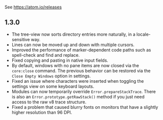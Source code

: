 See https://atom.io/releases

## 1.3.0

* The tree-view now sorts directory entries more naturally, in a locale-sensitive way.
* Lines can now be moved up and down with multiple cursors.
* Improved the performance of marker-dependent code paths such as spell-check and find and replace.
* Fixed copying and pasting in native input fields.
* By default, windows with no pane items are now closed via the `core:close` command. The previous behavior can be restored via the `Close Empty Windows` option in settings.
* Fixed an issue where characters were inserted when toggling the settings view on some keyboard layouts.
* Modules can now temporarily override `Error.prepareStackTrace`. There is also an `Error.prototype.getRawStack()` method if you just need access to the raw v8 trace structure.
* Fixed a problem that caused blurry fonts on monitors that have a slightly higher resolution than 96 DPI.
